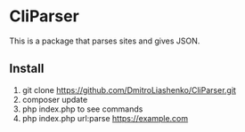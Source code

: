 # CliParser
This is a package that parses sites and gives JSON.

## Install
1. git clone https://github.com/DmitroLiashenko/CliParser.git
2. composer update
3. php index.php to see commands
4. php index.php url:parse https://example.com
